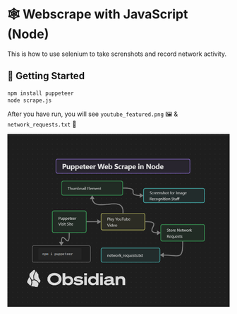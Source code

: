 # 🕸️ Webscrape with JavaScript (Node)

This is how to use selenium to take screnshots and record network activity.

## 🚀 Getting Started

```
npm install puppeteer
node scrape.js
```

After you have run, you will see `youtube_featured.png` 🖼️ & `network_requests.txt` 📝

![Description of the diagram](./diagram.png)
